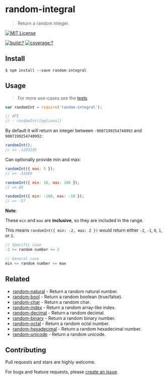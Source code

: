 # random-integral

> Return a random integer.

[![MIT License](https://img.shields.io/badge/license-MIT_License-green.svg?style=flat-square)](https://github.com/mock-end/random-integral/blob/master/LICENSE)

[![build:?](https://img.shields.io/travis/mock-end/random-integral/master.svg?style=flat-square)](https://travis-ci.org/mock-end/random-integral)
[![coverage:?](https://img.shields.io/coveralls/mock-end/random-integral/master.svg?style=flat-square)](https://coveralls.io/github/mock-end/random-integral)


## Install

```
$ npm install --save random-integral
```

## Usage

> For more use-cases see the [tests](https://github.com/mock-end/random-integral/blob/master/test/spec/index.js)


```js
var randomInt = require('random-integral');

// API
// - randomInt([options])
```

By default it will return an integer between `-9007199254740992` and `9007199254740992`:

```js
randomInt();
// => -1293235
```

Can optionally provide min and max:

```js
randomInt({ max: 5 });
// => -33569

randomInt({ min: 10, max: 100 });
// => 66

randomInt({ min: -100, max: -10 });
// => -57
```

**Note**:

These `min` and `max` are **inclusive**, so they are included in the range.

This means `randomInt({ min: -2, max: 2 })` would return either `-2`, `-1`, `0`, `1`, or `2`.

```js
// Specific case
-2 <= random number <= 2

// General case
min <= random number <= max
```

## Related

- [random-natural](https://github.com/mock-end/random-natural) - Return a random natural number.
- [random-bool](https://github.com/mock-end/random-bool) - Return a random boolean (true/false).
- [random-char](https://github.com/mock-end/random-char) - Return a random char.
- [random-index](https://github.com/mock-end/random-index) - Return a random array-like index.
- [random-decimal](https://github.com/mock-end/random-decimal) - Return a random decimal.
- [random-binary](https://github.com/mock-end/random-binary) - Return a random binary number.
- [random-octal](https://github.com/mock-end/random-octal) - Return a random octal number.
- [random-hexadecimal](https://github.com/mock-end/random-hexadecimal) - Return a random hexadecimal number.
- [random-unicode](https://github.com/mock-end/random-unicode) - Return a random unicode. 

## Contributing

Pull requests and stars are highly welcome.

For bugs and feature requests, please [create an issue](https://github.com/mock-end/random-integral/issues/new).

